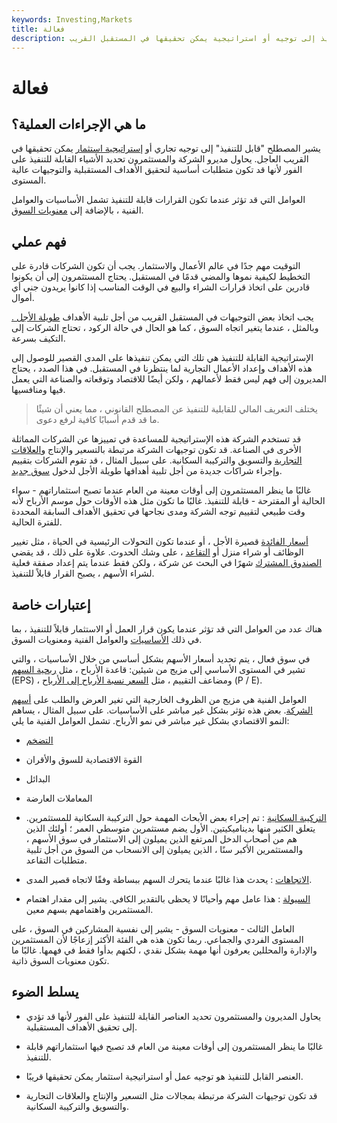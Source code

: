 ```yaml
---
keywords: Investing,Markets
title: فعالة
description: يشير المصطلح القابل للتنفيذ إلى توجيه أو استراتيجية يمكن تحقيقها في المستقبل القريب.
---
```


# فعالة
## ما هي الإجراءات العملية؟

يشير المصطلح "قابل للتنفيذ" إلى توجيه تجاري أو [إستراتيجية استثمار](/investmentstrategy) يمكن تحقيقها في القريب العاجل. يحاول مديرو الشركة والمستثمرون تحديد الأشياء القابلة للتنفيذ على الفور لأنها قد تكون متطلبات أساسية لتحقيق الأهداف المستقبلية والتوجيهات عالية المستوى.

العوامل التي قد تؤثر عندما تكون القرارات قابلة للتنفيذ تشمل الأساسيات والعوامل الفنية ، بالإضافة إلى [معنويات السوق](/marketsentiment).

## فهم عملي

التوقيت مهم جدًا في عالم الأعمال والاستثمار. يجب أن تكون الشركات قادرة على التخطيط لكيفية نموها والمضي قدمًا في المستقبل. يحتاج المستثمرون إلى أن يكونوا قادرين على اتخاذ قرارات الشراء والبيع في الوقت المناسب إذا كانوا يريدون جني أي أموال.

يجب اتخاذ بعض التوجيهات في المستقبل القريب من أجل تلبية الأهداف [طويلة الأجل .](/longterm) وبالمثل ، عندما يتغير اتجاه السوق ، كما هو الحال في حالة الركود ، تحتاج الشركات إلى التكيف بسرعة.

الإستراتيجية القابلة للتنفيذ هي تلك التي يمكن تنفيذها على المدى القصير للوصول إلى هذه الأهداف وإعداد الأعمال التجارية لما ينتظرنا في المستقبل. في هذا الصدد ، يحتاج المديرون إلى فهم ليس فقط لأعمالهم ، ولكن أيضًا للاقتصاد وتوقعاته والصناعة التي يعمل فيها ومنافسيها.

> يختلف التعريف المالي للقابلية للتنفيذ عن المصطلح القانوني ، مما يعني أن شيئًا ما قد قدم أسبابًا كافية لرفع دعوى.

>

قد تستخدم الشركة هذه الإستراتيجية للمساعدة في تمييزها عن الشركات المماثلة الأخرى في الصناعة. قد تكون توجيهات الشركة مرتبطة بالتسعير والإنتاج [والعلاقات التجارية](/business-relations) والتسويق والتركيبة السكانية. على سبيل المثال ، قد تقوم الشركات بتقييم وإجراء شراكات جديدة من أجل تلبية أهدافها طويلة الأجل لدخول [سوق جديد](/market).

غالبًا ما ينظر المستثمرون إلى أوقات معينة من العام عندما تصبح استثماراتهم - سواء الحالية أو المقترحة - قابلة للتنفيذ. غالبًا ما تكون مثل هذه الأوقات حول موسم الأرباح لأنه وقت طبيعي لتقييم توجه الشركة ومدى نجاحها في تحقيق الأهداف السابقة المحددة للفترة الحالية.

[أسعار الفائدة](/interestrate) قصيرة الأجل ، أو عندما تكون التحولات الرئيسية في الحياة ، مثل تغيير الوظائف أو شراء منزل أو [التقاعد](/retirement) ، على وشك الحدوث. علاوة على ذلك ، قد يقضي [الصندوق المشترك](/mutualfund) شهرًا في البحث عن شركة ، ولكن فقط عندما يتم إعداد صفقة فعلية لشراء الأسهم ، يصبح القرار قابلاً للتنفيذ.

## إعتبارات خاصة

هناك عدد من العوامل التي قد تؤثر عندما يكون قرار العمل أو الاستثمار قابلاً للتنفيذ ، بما في ذلك [الأساسيات](/fundamentals) والعوامل الفنية ومعنويات السوق.

في سوق فعال ، يتم تحديد أسعار الأسهم بشكل أساسي من خلال الأساسيات ، والتي تشير في المستوى الأساسي إلى مزيج من شيئين: قاعدة الأرباح ، مثل [ربحية السهم](/eps) (EPS) ، ومضاعف التقييم ، مثل [السعر نسبة الأرباح إلى الأرباح](/price-earningsratio) (P / E).

العوامل الفنية هي مزيج من الظروف الخارجية التي تغير العرض والطلب على [أسهم الشركة](/stock). بعض هذه تؤثر بشكل غير مباشر على الأساسيات. على سبيل المثال ، يساهم النمو الاقتصادي بشكل غير مباشر في نمو الأرباح. تشمل العوامل الفنية ما يلي:

- [التضخم](/inflation)

- القوة الاقتصادية للسوق والأقران

- البدائل

- المعاملات العارضة

- [التركيبة السكانية](/demographics) : تم إجراء بعض الأبحاث المهمة حول التركيبة السكانية للمستثمرين. يتعلق الكثير منها بديناميكيتين. الأول يضم مستثمرين متوسطي العمر ؛ أولئك الذين هم من أصحاب الدخل المرتفع الذين يميلون إلى الاستثمار في سوق الأسهم ، والمستثمرين الأكبر سنًا ، الذين يميلون إلى الانسحاب من السوق من أجل تلبية متطلبات التقاعد.

- [الاتجاهات](/trend) : يحدث هذا غالبًا عندما يتحرك السهم ببساطة وفقًا لاتجاه قصير المدى.

- [السيولة](/liquidity) : هذا عامل مهم وأحيانًا لا يحظى بالتقدير الكافي. يشير إلى مقدار اهتمام المستثمرين واهتمامهم بسهم معين.

العامل الثالث - معنويات السوق - يشير إلى نفسية المشاركين في السوق ، على المستوى الفردي والجماعي. ربما تكون هذه هي الفئة الأكثر إزعاجًا لأن المستثمرين والإدارة والمحللين يعرفون أنها مهمة بشكل نقدي ، لكنهم بدأوا فقط في فهمها. غالبًا ما تكون معنويات السوق ذاتية.

## يسلط الضوء

- يحاول المديرون والمستثمرون تحديد العناصر القابلة للتنفيذ على الفور لأنها قد تؤدي إلى تحقيق الأهداف المستقبلية.

- غالبًا ما ينظر المستثمرون إلى أوقات معينة من العام قد تصبح فيها استثماراتهم قابلة للتنفيذ.

- العنصر القابل للتنفيذ هو توجيه عمل أو استراتيجية استثمار يمكن تحقيقها قريبًا.

- قد تكون توجيهات الشركة مرتبطة بمجالات مثل التسعير والإنتاج والعلاقات التجارية والتسويق والتركيبة السكانية.

